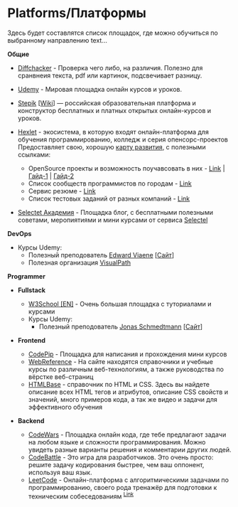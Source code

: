 # Platforms/Платформы

Здесь будет составлятся список площадок, где можно обучиться по выбранному направлению
text...

**Общие**

- [Diffchacker](https://www.diffchecker.com/) - Проверка чего либо, на различия. Полезно для сранвнеия текста, pdf или картинок, подсвечивает разницу.

- [Udemy](https://about.udemy.com/) - Мировая площадка онлайн курсов и уроков.
- [Stepik](https://welcome.stepik.org/ru/about) [[Wiki](https://xn--h1ajim.xn--p1ai/index.php/Stepik)] — российская образовательная платформа и конструктор бесплатных и платных открытых онлайн-курсов и уроков.

- [Hexlet](https://ru.hexlet.io/pages/about) - экосистема, в которую входят онлайн-платформа для обучения программированию, колледж и серия опенсорс-проектов
  Предоставляет свою, хорошую [карту развития](./Roadmap_Hexlet/), с полезными ссылками:

  - OpenSource проекты и возможность поучавсовать в них - [Link](https://guides.hexlet.io/ru/how-to-be-a-helpful-for-the-hexlet-community/) | [Гайд-1](https://ru.hexlet.io/blog/posts/Open-Source-github) | [Гайд-2](https://ru.hexlet.io/blog/posts/kak-prisoedinitsya-k-rabote-nad-opensorsom-chto-takoe-ps1-i-drugie-voprosy-otvechaet-razrabotchik-heksleta-andrey-moshkov)
  - Список сообществ программистов по городам - [Link](https://github.com/Hexlet/ru-local-communities)
  - Сервис резюме - [Link](https://cv.hexlet.io/)
  - Список тестовых заданий от разных компаний - [Link](https://github.com/Hexlet/ru-test-assignments)

- [Selectet Академия](https://selectel.ru/blog/) - Площадка блог, с бесплатными полезными советами, меропиятиями и мини курсами от сервиса [Selectel](https://selectel.ru/)

**DevOps**

- Курсы Udemy:
  - Полезный преподователь [Edward Viaene](https://www.udemy.com/user/ward-viaene/) [[Сайт](https://in4it.io/)]
  - Полезная организация [VisualPath](https://www.udemy.com/user/gopi-1084/)

**Programmer**

- **Fullstack**

  - [W3School [EN]](https://www.w3schools.com/) - Очень большая площадка с туториалами и курсами
  - Курсы Udemy:
    - Полезный преподователь [Jonas Schmedtmann](https://www.udemy.com/user/jonasschmedtmann/) [[Сайт](https://codingheroes.io/)]

- **Frontend**

  - [CodePip](https://codepip.com/) - Площадка для написания и прохождения мини курсов
  - [WebReference](https://webref.ru/) - На сайте находятся справочники и учебные курсы по различным веб-технологиям, а также руководства по вёрстке веб-страниц
  - [HTMLBase](https://htmlbase.ru/) - справочник по HTML и CSS. Здесь вы найдете описание всех HTML тегов и атрибутов, описание CSS свойств и значений, много примеров кода, а так же видео и задачи для эффективного обучения

- **Backend**

  - [CodeWars](https://www.codewars.com/) - Площадка онлайн кода, где тебе предлагают задачи на любом языке и сложности программирования. Можно увидеть разные варианты решения и комментарии других людей.
  - [CodeBattle](https://codebattle.hexlet.io/) - Это игра для разработчиков. Это очень просто: решите задачу кодирования быстрее, чем ваш оппонент, используя ваш язык.
  - [LeetCode](https://leetcode.com/) - Онлайн-платформа с алгоритмическими задачами по программированию, своего рода тренажёр для подготовки к техническим собеседованиям <sup>[Link](https://skillbox.ru/media/code/kak-pravilno-reshat-zadachi-na-leetcode-podrobnyy-gayd-po-trenazhyeru-dlya-programmistov/)</sup>
